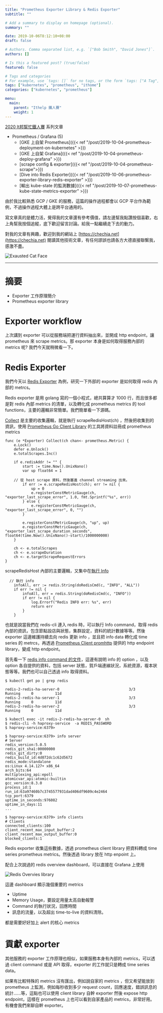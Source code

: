 ```yaml
---
title: "Prometheus Exporter Library & Redis Exporter"
subtitle: ""

# Add a summary to display on homepage (optional).
summary: ""

date: 2019-10-06T8:12:10+08:00
draft: false

# Authors. Comma separated list, e.g. `["Bob Smith", "David Jones"]`.
authors: []

# Is this a featured post? (true/false)
featured: false

# Tags and categories
# For example, use `tags: []` for no tags, or the form `tags: ["A Tag", "Another Tag"]` for one or more tags.
tags: ["kubernetes", "prometheus", "ithome"]
categories: ["kubernetes", "prometheus"]

menu:
  main:
    parent: "Ithelp 鐵人賽"
    weight: 1
---
```


[2020 It邦幫忙鐵人賽](https://ithelp.ithome.com.tw/2020ironman) 系列文章

- Prometheus / Grafana (5)
  - [GKE 上自架 Prometheus]({{< ref "/post/2019-10-04-prometheus-deployment-on-kubernetes" >}})
  - [GKE 上自架 Grafana]({{< ref "/post/2019-10-04-prometheus-deploy-grafana" >}})
  - [scrape config & exporter]({{< ref "/post/2019-10-04-prometheus-scrape">}})
  - [Dive into Redis Exporter]({{< ref "/post/2019-10-06-prometheus-exporter-library-redis-exporter" >}})
  - [輸出 kube-state 的監測數據]({{< ref "/post/2019-10-07-prometheus-kube-state-metrics-exporter" >}})

由於我比較熟悉 GCP / GKE 的服務，這篇的操作過程都會以 GCP 平台作為範例，不過操作過程大體上是跨平台通用的。

寫文章真的是體力活，覺得我的文章還有參考價值，請左邊幫我點讚按個喜歡，右上角幫我按個追縱，底下歡迎留言討論。給我一點繼續走下去的動力。

對我的文章有興趣，歡迎到我的網站上 [https://chechia.net](https://chechia.net) 閱讀其他技術文章，有任何謬誤也請各方大德直接聯繫我，感激不盡。

![Exausted Cat Face](https://d32l83enj9u8rg.cloudfront.net/wp-content/uploads/iStock-966846550-cat-overheating-simonkr-1-940x470.jpg)

---

# 摘要

* Exporter 工作原理簡介
* Prometheus exporter library

# Exporter workflow

上次講到 exporter 可以從服務端把運行資料抽出來，並開成 http endpoint，讓 prometheus 來 scrape metrics。那 exporter 本身是如何取得服務內部的 metrics 呢? 我們今天就稍微看一下。

# Redis Exporter

我們今天以 [Redis Exporter](https://github.com/oliver006/redis_exporter) 為例，研究一下外部的 exporter 是如何取得 redis 內部的 metrcs。

Redis exporter 是用 golang 寫的一個小程式，總共算算才 1000 行，而且很多都是對 redis 內部 metrics 的清單，以及轉化成 prometheus metrics 的 tool functions，主要的邏輯非常簡單。我們簡單看一下源碼。


[Collect](https://github.com/oliver006/redis_exporter/blob/master/exporter.go#L386) 是主要的收集邏輯，就是執行 scrapeRedisHost(ch) ，然後把收集到的資訊，使用 [Prometheus Go Client Library](https://github.com/prometheus/client_golang) 的工具將資料註冊成 prometheus metrics

```
func (e *Exporter) Collect(ch chan<- prometheus.Metric) {
	e.Lock()
	defer e.Unlock()
	e.totalScrapes.Inc()

	if e.redisAddr != "" {
		start := time.Now().UnixNano()
		var up float64 = 1

    // 從 host scrape 資料，然後塞進 channel streaming 出來。
		if err := e.scrapeRedisHost(ch); err != nil {
			up = 0
			e.registerConstMetricGauge(ch, "exporter_last_scrape_error", 1.0, fmt.Sprintf("%s", err))
		} else {
			e.registerConstMetricGauge(ch, "exporter_last_scrape_error", 0, "")
		}

		e.registerConstMetricGauge(ch, "up", up)
		e.registerConstMetricGauge(ch, "exporter_last_scrape_duration_seconds", float64(time.Now().UnixNano()-start)/1000000000)
	}

	ch <- e.totalScrapes
	ch <- e.scrapeDuration
	ch <- e.targetScrapeRequestErrors
}
```

scrapeRedisHost 內部的主要邏輯，又集中在[執行 Info](https://github.com/oliver006/redis_exporter/blob/master/exporter.go#L1144)

```
  // 執行 info 
	infoAll, err := redis.String(doRedisCmd(c, "INFO", "ALL"))
	if err != nil {
		infoAll, err = redis.String(doRedisCmd(c, "INFO"))
		if err != nil {
			log.Errorf("Redis INFO err: %s", err)
			return err
		}
	}
```

也就是說當我們在 redis-cli 連入 redis 時，可以執行 Info command，取得 redis 內部的資訊，包含節點設店與狀態，集群設定，資料的統計數據等等。然後 exporter 這邊維護持續去向 redis 更新 info ，並且把 info data 轉化成 time series 的 metrcs，再透過 [Prometheus Client promhttp](https://github.com/prometheus/client_golang/tree/master/prometheus/promhttp) 提供的 http endpoint library，變成 http endpoint。

首先看一下 [redis info command 的文件](https://redis.io/commands/info)，這邊有說明 info 的 option ，以及 option 各自提供的資料，包括 server 狀態，賀戶端連線狀況，系統資源，複本狀態等等。我們也可以自己透過 info 取得資料。

```
$ kubectl get po | grep redis

redis-2-redis-ha-server-0                                3/3     Running     0          11d
redis-2-redis-ha-server-1                                3/3     Running     0          11d
redis-2-redis-ha-server-2                                3/3     Running     0          11d

$ kubectl exec -it redis-2-redis-ha-server-0  sh
$ redis-cli -h haproxy-service  -a REDIS_PASSWORD
$ haproxy-service:6379>

$ haproxy-service:6379> info server
# Server
redis_version:5.0.5
redis_git_sha1:00000000
redis_git_dirty:0
redis_build_id:4d072dc1c62d5672
redis_mode:standalone
os:Linux 4.14.127+ x86_64
arch_bits:64
multiplexing_api:epoll
atomicvar_api:atomic-builtin
gcc_version:8.3.0
process_id:1
run_id:63a97460b7c3745577931dad406df9609c4e2464
tcp_port:6379
uptime_in_seconds:976082
uptime_in_days:11
...

$ haproxy-service:6379> info clients
# Clients
connected_clients:100
client_recent_max_input_buffer:2
client_recent_max_output_buffer:0
blocked_clients:1
```

Redis exporter 收集這些數據，透過 prometheus client library 把資料轉成 time series prometheus metrics。然後透過 library 放在 http enpoint 上。

配合上次說過的 redis overview dashboard，可以直接在 Grafana 上使用

![Redis Overvies library](https://cloud.githubusercontent.com/assets/1222339/19412031/897549c6-92da-11e6-84a0-b091f9deb81d.png)

這邊 dashboard 顯示幾個重要的 metrics

* Uptime
* Memory Usage，要設定用量太高自動報警
* Command 的執行狀況，回應時間
* 訊息的流量，以及超出 time-to-live 的資料清除。

都是需要好好加上 alert 的核心 metrics

# 貢獻 exporter

其他服務的 exporter 工作原理也相似，如果服務本身有內部的 metrics，可以透過 client command 或是 API 取得，exporter 的工作就只是轉成 time series data。

如果有比較特殊的 metrics 沒有匯出，例如說自家的 metrics ，但又希望能放到 prometheus 上監測，例如每秒收到多少 request count，回應速度，錯誤訊息的統計......等，這點也可以使用 client library 自幹 exporter 然後 expose http endpoint，這樣在 prometheus 上也可以看到自家產品的 metrics，非常好用。有機會我們來聊自幹 exporter。
